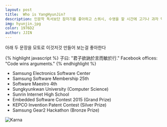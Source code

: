 ```yaml
---
layout: post
title:  Who is YangHyunJin?
description: 인문학 독서보단 잠자기를 좋아하고 스쿼시, 수영을 할 시간에 고기나 과자 먹는걸 더 좋아하는 코딩보다 복사,붙여넣기를 잘하는 개발자
img: hyunjin.jpg
color: 1976D2
author: JJIN
---
```


아래 두 문장을 모토로 이것저것 만들어 보는걸 좋아한다

{% highlight javascript %}
子曰: "君子欲訥於言而敏於行."
Facebook offices: "Code wins arguments."
{% endhighlight %}

- Samsung Electronics Software Center
- Samsung Software Membership 25th
- Software Maestro 4th
- Sungkyunkwan University (Computer Science)
- Sunrin Internet High School
- Embedded Software Contest 2015 (Grand Prize)
- KEPCO Invention Patent Contest (Silver Prize)
- Samsung Gear2 Hackathon (Bronze Prize)


![Karna]({{site.baseurl}}/images/hyunjin-2.jpg)



